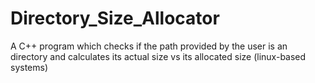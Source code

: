 # Directory_Size_Allocator
A C++ program which checks if the path provided by the user is an directory and calculates its actual size vs its allocated size (linux-based systems)
